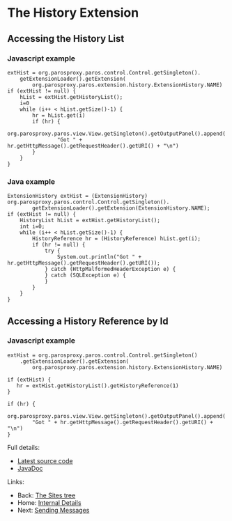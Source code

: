 # The History Extension

## Accessing the History List
### Javascript example
```
extHist = org.parosproxy.paros.control.Control.getSingleton().
    getExtensionLoader().getExtension(
        org.parosproxy.paros.extension.history.ExtensionHistory.NAME) 
if (extHist != null) {
    hList = extHist.getHistoryList();
    i=0
    while (i++ < hList.getSize()-1) {
        hr = hList.get(i)
        if (hr) { 
            org.parosproxy.paros.view.View.getSingleton().getOutputPanel().append(
                "Got " + hr.getHttpMessage().getRequestHeader().getURI() + "\n") 
        }
    }
}
```

### Java example
```
ExtensionHistory extHist = (ExtensionHistory) org.parosproxy.paros.control.Control.getSingleton().
        getExtensionLoader().getExtension(ExtensionHistory.NAME);
if (extHist != null) {
    HistoryList hList = extHist.getHistoryList();
    int i=0;
    while (i++ < hList.getSize()-1) {
        HistoryReference hr = (HistoryReference) hList.get(i);
        if (hr != null) {
            try {
                System.out.println("Got " + hr.getHttpMessage().getRequestHeader().getURI());
            } catch (HttpMalformedHeaderException e) {
            } catch (SQLException e) {
            }
        }
    }
}
```

## Accessing a History Reference by Id
### Javascript example
```
extHist = org.parosproxy.paros.control.Control.getSingleton()
    .getExtensionLoader().getExtension(
        org.parosproxy.paros.extension.history.ExtensionHistory.NAME)

if (extHist) {
   hr = extHist.getHistoryList().getHistoryReference(1)
}

if (hr) {
	org.parosproxy.paros.view.View.getSingleton().getOutputPanel().append(
		"Got " + hr.getHttpMessage().getRequestHeader().getURI() + "\n")
}
```
Full details:
  * [Latest source code](https://github.com/zaproxy/zaproxy/blob/develop/src/org/parosproxy/paros/extension/history/ExtensionHistory.java)
  * [JavaDoc](JavaDocs)

Links:
  * Back: [The Sites tree](InternalSites)
  * Home: [Internal Details](InternalDetails)
  * Next: [Sending Messages](InternalResend)